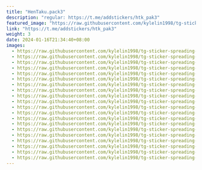 ```yaml
---
title: "HenTaku.pack3"
description: "regular: https://t.me/addstickers/htk_pak3"
featured_image: "https://raw.githubusercontent.com/kylelin1998/tg-sticker-spreading-worldwide-images/main/img/6779150f-b34c-4fec-b9f3-b4d5c8d9cd9e.jpg"
link: "https://t.me/addstickers/htk_pak3"
weight: 3
date: 2024-01-16T21:34:40+08:00
images:
  - https://raw.githubusercontent.com/kylelin1998/tg-sticker-spreading-worldwide-images/main/img/6779150f-b34c-4fec-b9f3-b4d5c8d9cd9e.jpg
  - https://raw.githubusercontent.com/kylelin1998/tg-sticker-spreading-worldwide-images/main/img/5c3584c9-00b9-4bf8-bdc5-c4133916a1f8.jpg
  - https://raw.githubusercontent.com/kylelin1998/tg-sticker-spreading-worldwide-images/main/img/5b2ad103-ce44-4099-9d0f-a1f7eb35a27e.jpg
  - https://raw.githubusercontent.com/kylelin1998/tg-sticker-spreading-worldwide-images/main/img/05f5a1ff-ce1b-4312-80a8-b3e21d67b050.jpg
  - https://raw.githubusercontent.com/kylelin1998/tg-sticker-spreading-worldwide-images/main/img/ece09392-512f-4260-b8ad-b6ed09292746.jpg
  - https://raw.githubusercontent.com/kylelin1998/tg-sticker-spreading-worldwide-images/main/img/07f3b778-9b54-49f3-9385-cf1b4924a575.jpg
  - https://raw.githubusercontent.com/kylelin1998/tg-sticker-spreading-worldwide-images/main/img/57ae3661-fb02-402c-8150-0e1407fabab2.jpg
  - https://raw.githubusercontent.com/kylelin1998/tg-sticker-spreading-worldwide-images/main/img/2cd5f8ae-ff7f-4b44-bfc8-60e5c0bb98bd.jpg
  - https://raw.githubusercontent.com/kylelin1998/tg-sticker-spreading-worldwide-images/main/img/961d5b73-214e-4d9c-82e5-24f1d19c65ff.jpg
  - https://raw.githubusercontent.com/kylelin1998/tg-sticker-spreading-worldwide-images/main/img/2aab1a54-3813-473a-a90e-f85191277d35.jpg
  - https://raw.githubusercontent.com/kylelin1998/tg-sticker-spreading-worldwide-images/main/img/03bebc54-9a5a-4cdd-ad44-786ef1e1a8d2.jpg
  - https://raw.githubusercontent.com/kylelin1998/tg-sticker-spreading-worldwide-images/main/img/627a050c-cacb-406f-94e2-a1a5b95e1119.jpg
  - https://raw.githubusercontent.com/kylelin1998/tg-sticker-spreading-worldwide-images/main/img/d171b3fe-0ea7-4b0d-8169-14426cc98b28.jpg
  - https://raw.githubusercontent.com/kylelin1998/tg-sticker-spreading-worldwide-images/main/img/60b69fb6-82cc-4219-b6cc-382a0e18aef6.jpg
  - https://raw.githubusercontent.com/kylelin1998/tg-sticker-spreading-worldwide-images/main/img/015c9f04-4f85-4a67-ad6f-49bab7d2c4a0.jpg
  - https://raw.githubusercontent.com/kylelin1998/tg-sticker-spreading-worldwide-images/main/img/3116bc52-92b9-40f9-81e7-63ee08d6de15.jpg
  - https://raw.githubusercontent.com/kylelin1998/tg-sticker-spreading-worldwide-images/main/img/38a2dc86-ab48-4b0d-bb70-6f96a14baf24.jpg
  - https://raw.githubusercontent.com/kylelin1998/tg-sticker-spreading-worldwide-images/main/img/f8a5a034-7928-4c63-a366-47e917e8a9cb.jpg
  - https://raw.githubusercontent.com/kylelin1998/tg-sticker-spreading-worldwide-images/main/img/561fe801-91cc-4b23-a691-bcff5983b13d.jpg
  - https://raw.githubusercontent.com/kylelin1998/tg-sticker-spreading-worldwide-images/main/img/b042776b-4cdd-4f3d-a357-889d6e280783.jpg
---
```

